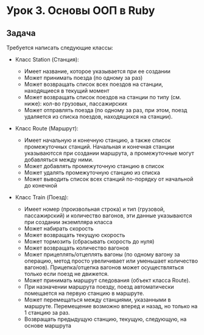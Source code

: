 # Урок 3. Основы ООП в Ruby

## Задача

Требуется написать следующие классы:

- Класс Station (Станция):
  - Имеет название, которое указывается при ее создании
  - Может принимать поезда (по одному за раз)
  - Может возвращать список всех поездов на станции, находящиеся в текущий момент
  - Может возвращать список поездов на станции по типу (см. ниже): кол-во грузовых, пассажирских
  - Может отправлять поезда (по одному за раз, при этом, поезд удаляется из списка поездов, находящихся на станции).

- Класс Route (Маршрут):
  - Имеет начальную и конечную станцию, а также список промежуточных станций. Начальная и конечная станции указываютсся при создании маршрута, а промежуточные могут добавляться между ними.
  - Может добавлять промежуточную станцию в список
  - Может удалять промежуточную станцию из списка
  - Может выводить список всех станций по-порядку от начальной до конечной

- Класс Train (Поезд):
  - Имеет номер (произвольная строка) и тип (грузовой, пассажирский) и количество вагонов, эти данные указываются при создании экземпляра класса
  - Может набирать скорость
  - Может возвращать текущую скорость
  - Может тормозить (сбрасывать скорость до нуля)
  - Может возвращать количество вагонов
  - Может прицеплять/отцеплять вагоны (по одному вагону за операцию, метод просто увеличивает или уменьшает количество вагонов). Прицепка/отцепка вагонов может осуществляться только если поезд не движется.
  - Может принимать маршрут следования (объект класса Route). 
  - При назначении маршрута поезду, поезд автоматически помещается на первую станцию в маршруте.
  - Может перемещаться между станциями, указанными в маршруте. Перемещение возможно вперед и назад, но только на 1 станцию за раз.
  - Возвращать предыдущую станцию, текущую, следующую, на основе маршрута
